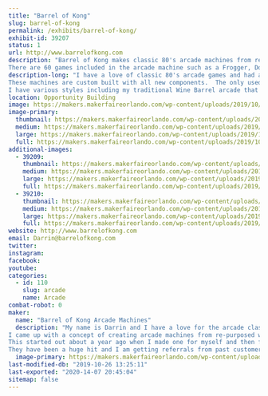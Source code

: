 ```yaml
---
title: "Barrel of Kong"
slug: barrel-of-kong
permalink: /exhibits/barrel-of-kong/
exhibit-id: 39207
status: 1
url: http://www.barrelofkong.com
description: "Barrel of Kong makes classic 80's arcade machines from repurposed wine and whiskey barrels.
There are 60 games included in the arcade machine such as a Frogger, Donkey Kong, Pac Man, Ms Pac Man, Galaga and many more."
description-long: "I have a love of classic 80's arcade games and had an idea about a year ago to create an arcade machine from a repurposed wine barrel.  The idea came from my love for the game Donkey Kong.  Donkey Kong would throw barrels at Mario to stop him from saving the princess.  I made my first one for myself and then friends and family asked me to make more for them.  Next thing I knew I was selling them all of the state of Florida.
These machines are custom built with all new components.  The only used part is the wine or whiskey barrel.  
I have various styles including my traditional Wine Barrel arcade that is 39 inches tall, a Jack Daniels Whiskey Barrel that is 36 inches tall and a Wine Barrel / Bar arcade that has storage inside of the barrel that can be used a bar or for storage."
location: Opportunity Building
image: https://makers.makerfaireorlando.com/wp-content/uploads/2019/10/Main-768x1024.jpg
image-primary:
  thumbnail: https://makers.makerfaireorlando.com/wp-content/uploads/2019/10/Main-150x150.jpg
  medium: https://makers.makerfaireorlando.com/wp-content/uploads/2019/10/Main-225x300.jpg
  large: https://makers.makerfaireorlando.com/wp-content/uploads/2019/10/Main-768x1024.jpg
  full: https://makers.makerfaireorlando.com/wp-content/uploads/2019/10/Main.jpg
additional-images:
  - 39209:
    thumbnail: https://makers.makerfaireorlando.com/wp-content/uploads/2019/10/JDArcade3-150x150.jpg
    medium: https://makers.makerfaireorlando.com/wp-content/uploads/2019/10/JDArcade3-225x300.jpg
    large: https://makers.makerfaireorlando.com/wp-content/uploads/2019/10/JDArcade3.jpg
    full: https://makers.makerfaireorlando.com/wp-content/uploads/2019/10/JDArcade3.jpg
  - 39210:
    thumbnail: https://makers.makerfaireorlando.com/wp-content/uploads/2019/10/bar-150x150.jpg
    medium: https://makers.makerfaireorlando.com/wp-content/uploads/2019/10/bar-300x225.jpg
    large: https://makers.makerfaireorlando.com/wp-content/uploads/2019/10/bar-1024x768.jpg
    full: https://makers.makerfaireorlando.com/wp-content/uploads/2019/10/bar.jpg
website: http://www.barrelofkong.com
email: Darrin@barrelofkong.com
twitter: 
instagram: 
facebook: 
youtube: 
categories:
  - id: 110
    slug: arcade
    name: Arcade
combat-robot: 0
maker:
  name: "Barrel of Kong Arcade Machines"
  description: "My name is Darrin and I have a love for the arcade classics from the 80's.
I came up with a concept of creating arcade machines from re-purposed wine and whiskey barrels.  The idea came to me because of the game Donkey Kong.  Donkey Kong would throw barrels at Mario to stop him from saving the princess.
This started out about a year ago when I made one for myself and then for my neighbors, friends and family.  Suddenly, Barrel of Kong was created and I have been building this in my free time and on weekends in my garage and selling them to individuals all over the state of Florida.
They have been a huge hit and I am getting referrals from past customers."
  image-primary: https://makers.makerfaireorlando.com/wp-content/uploads/2019/10/BOK.jpg
last-modified-db: "2019-10-26 13:25:11"
last-exported: "2020-14-07 20:45:04"
sitemap: false
---
```

